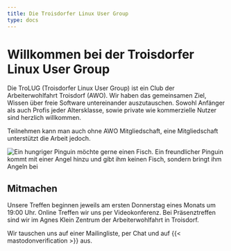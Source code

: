 ```yaml
---
title: Die Troisdorfer Linux User Group
type: docs
---
```


# Willkommen bei der Troisdorfer Linux User Group

Die TroLUG (Troisdorfer Linux User Group) ist ein Club der Arbeiterwohlfahrt Troisdorf (AWO). Wir haben das gemeinsamen Ziel, Wissen über freie Software untereinander auszutauschen. Sowohl Anfänger als auch Profis jeder Altersklasse, sowie private wie kommerzielle Nutzer sind herzlich willkommen.

Teilnehmen kann man auch ohne AWO Mitgliedschaft, eine Mitgliedschaft unterstützt die Arbeit jedoch.

![Ein hungriger Pinguin möchte gerne einen Fisch. Ein freundlicher Pinguin kommt mit einer Angel hinzu und gibt ihm keinen Fisch, sondern bringt ihm Angeln bei](/louis/louis_fisch.png)

## Mitmachen

Unsere Treffen beginnen jeweils am ersten Donnerstag eines Monats um 19:00 Uhr.
Online Treffen wir uns per Videokonferenz. Bei Präsenztreffen sind wir im Agnes Klein Zentrum der Arbeiterwohlfahrt in Troisdorf.

Wir tauschen uns auf einer Mailingliste, per Chat und auf {{< mastodonverification >}} aus.

